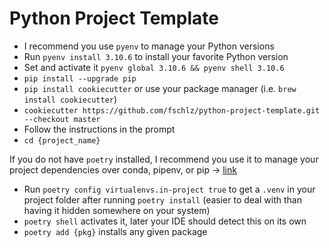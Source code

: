 # Python Project Template

- I recommend you use `pyenv` to manage your Python versions
- Run `pyenv install 3.10.6` to install your favorite Python version
- Set and activate it `pyenv global 3.10.6 && pyenv shell 3.10.6`
- `pip install --upgrade pip`
- `pip install cookiecutter` or use your package manager (i.e. `brew install cookiecutter`)
- `cookiecutter https://github.com/fschlz/python-project-template.git --checkout master`
- Follow the instructions in the prompt
- `cd {project_name}`

If you do not have `poetry` installed, I recommend you use it to manage your project dependencies over conda, pipenv, or pip -> [link](https://python-poetry.org/)
- Run `poetry config virtualenvs.in-project true` to get a `.venv` in your project folder after running `poetry install` (easier to deal with than having it hidden somewhere on your system)
- `poetry shell` activates it, later your IDE should detect this on its own
- `poetry add {pkg}` installs any given package
